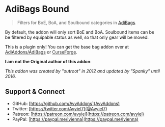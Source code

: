 # AdiBags Bound
> Filters for BoE, BoA, and Soulbound categories in [AdiBags](https://github.com/AdiAddons/AdiBags).

By default, the addon will only sort BoE and BoA. Soulbound items can be
be filtered by equipable status as well, so that only gear will be moved.

This is a plugin only! You can get the base bag addon over at [AdiAddons/AdiBags](https://github.com/AdiAddons/AdiBags) or [CurseForge](https://www.curseforge.com/wow/addons/adibags).

**I am not the Original author of this addon**

_This addon was created by "outroot" in 2012 and updated by "Spanky" until 2016._

## Support & Connect
- GitHub: [https://github.com/AvyAddons](AvyAddons)
- Twitter: [https://twitter.com/Avyiel7](@Avyiel7)
- Patreon: [https://patreon.com/avyiel](https://patreon.com/avyiel)
- PayPal: [https://paypal.me/lvienna](https://paypal.me/lvienna)
